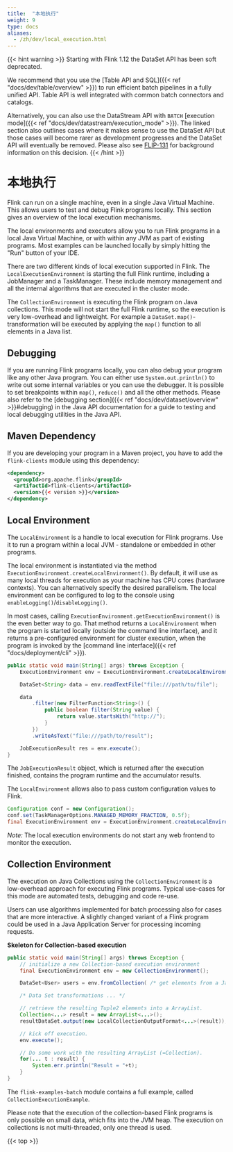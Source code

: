 ```yaml
---
title:  "本地执行"
weight: 9
type: docs
aliases:
  - /zh/dev/local_execution.html
---
```

<!--
Licensed to the Apache Software Foundation (ASF) under one
or more contributor license agreements.  See the NOTICE file
distributed with this work for additional information
regarding copyright ownership.  The ASF licenses this file
to you under the Apache License, Version 2.0 (the
"License"); you may not use this file except in compliance
with the License.  You may obtain a copy of the License at

  http://www.apache.org/licenses/LICENSE-2.0

Unless required by applicable law or agreed to in writing,
software distributed under the License is distributed on an
"AS IS" BASIS, WITHOUT WARRANTIES OR CONDITIONS OF ANY
KIND, either express or implied.  See the License for the
specific language governing permissions and limitations
under the License.
-->

{{< hint warning >}}
Starting with Flink 1.12 the DataSet API has been soft deprecated.

We recommend that you use the [Table API and SQL]({{< ref "docs/dev/table/overview" >}}) to run efficient
batch pipelines in a fully unified API. Table API is well integrated with common batch connectors and
catalogs.

Alternatively, you can also use the DataStream API with `BATCH` [execution mode]({{< ref "docs/dev/datastream/execution_mode" >}}).
The linked section also outlines cases where it makes sense to use the DataSet API but those cases will
become rarer as development progresses and the DataSet API will eventually be removed. Please also
see [FLIP-131](https://cwiki.apache.org/confluence/pages/viewpage.action?pageId=158866741) for
background information on this decision.
{{< /hint >}}

# 本地执行

Flink can run on a single machine, even in a single Java Virtual Machine. This allows users to test and debug Flink programs locally. This section gives an overview of the local execution mechanisms.

The local environments and executors allow you to run Flink programs in a local Java Virtual Machine, or with within any JVM as part of existing programs. Most examples can be launched locally by simply hitting the "Run" button of your IDE.

There are two different kinds of local execution supported in Flink. The `LocalExecutionEnvironment` is starting the full Flink runtime, including a JobManager and a TaskManager. These include memory management and all the internal algorithms that are executed in the cluster mode.

The `CollectionEnvironment` is executing the Flink program on Java collections. This mode will not start the full Flink runtime, so the execution is very low-overhead and lightweight. For example a `DataSet.map()`-transformation will be executed by applying the `map()` function to all elements in a Java list.

## Debugging

If you are running Flink programs locally, you can also debug your program like any other Java program. You can either use `System.out.println()` to write out some internal variables or you can use the debugger. It is possible to set breakpoints within `map()`, `reduce()` and all the other methods.
Please also refer to the [debugging section]({{< ref "docs/dev/dataset/overview" >}}#debugging) in the Java API documentation for a guide to testing and local debugging utilities in the Java API.

## Maven Dependency

If you are developing your program in a Maven project, you have to add the `flink-clients` module using this dependency:

```xml
<dependency>
  <groupId>org.apache.flink</groupId>
  <artifactId>flink-clients</artifactId>
  <version>{{< version >}}</version>
</dependency>
```

## Local Environment

The `LocalEnvironment` is a handle to local execution for Flink programs. Use it to run a program within a local JVM - standalone or embedded in other programs.

The local environment is instantiated via the method `ExecutionEnvironment.createLocalEnvironment()`. By default, it will use as many local threads for execution as your machine has CPU cores (hardware contexts). You can alternatively specify the desired parallelism. The local environment can be configured to log to the console using `enableLogging()`/`disableLogging()`.

In most cases, calling `ExecutionEnvironment.getExecutionEnvironment()` is the even better way to go. That method returns a `LocalEnvironment` when the program is started locally (outside the command line interface), and it returns a pre-configured environment for cluster execution, when the program is invoked by the [command line interface]({{< ref "docs/deployment/cli" >}}).

```java
public static void main(String[] args) throws Exception {
    ExecutionEnvironment env = ExecutionEnvironment.createLocalEnvironment();

    DataSet<String> data = env.readTextFile("file:///path/to/file");

    data
        .filter(new FilterFunction<String>() {
            public boolean filter(String value) {
                return value.startsWith("http://");
            }
        })
        .writeAsText("file:///path/to/result");

    JobExecutionResult res = env.execute();
}
```

The `JobExecutionResult` object, which is returned after the execution finished, contains the program runtime and the accumulator results.

The `LocalEnvironment` allows also to pass custom configuration values to Flink.

```java
Configuration conf = new Configuration();
conf.set(TaskManagerOptions.MANAGED_MEMORY_FRACTION, 0.5f);
final ExecutionEnvironment env = ExecutionEnvironment.createLocalEnvironment(conf);
```

*Note:* The local execution environments do not start any web frontend to monitor the execution.

## Collection Environment

The execution on Java Collections using the `CollectionEnvironment` is a low-overhead approach for executing Flink programs. Typical use-cases for this mode are automated tests, debugging and code re-use.

Users can use algorithms implemented for batch processing also for cases that are more interactive. A slightly changed variant of a Flink program could be used in a Java Application Server for processing incoming requests.

**Skeleton for Collection-based execution**

```java
public static void main(String[] args) throws Exception {
    // initialize a new Collection-based execution environment
    final ExecutionEnvironment env = new CollectionEnvironment();

    DataSet<User> users = env.fromCollection( /* get elements from a Java Collection */);

    /* Data Set transformations ... */

    // retrieve the resulting Tuple2 elements into a ArrayList.
    Collection<...> result = new ArrayList<...>();
    resultDataSet.output(new LocalCollectionOutputFormat<...>(result));

    // kick off execution.
    env.execute();

    // Do some work with the resulting ArrayList (=Collection).
    for(... t : result) {
        System.err.println("Result = "+t);
    }
}
```

The `flink-examples-batch` module contains a full example, called `CollectionExecutionExample`.

Please note that the execution of the collection-based Flink programs is only possible on small data, which fits into the JVM heap. The execution on collections is not multi-threaded, only one thread is used.

{{< top >}}
